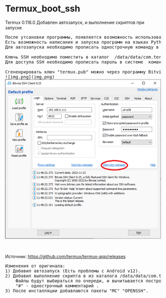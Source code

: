 # Termux_boot_ssh
Termux 0.118.0 Добавлен автозапуск, и выполнение скриптов при запуске
<pre>
После утсановки программы, появляется возможность использования  андроид устройства в качести  Linux сервера.
Есть возможность написания и запуска программ на языках Python3.11, PHP, NodeJS (после установки пакетов "pkg install python -y")
Для автозапуска необходимо прописать однострочную команду в файл /data/data/com.termux/files/home/.termux/boot/autorun (пример создается при первом запуске) 

Ключь SSH необходимо поместить в каталог  /data/data/com.termux/files/home/.ssh/authorized_keys (cat termux.pub >> authorized_keys)
Для доступа SSH необходимо прописать пароль в системе  командой "passwd" в консоли

Сгененрировать ключ "termux.pub" можно через программу Bitvise SSH Client
![img.png](img.png)
<img src="https://github.com/MyasnikovIA/Termux_boot_ssh/blob/main/img.png?raw=true"/>


</pre>

Источник: https://github.com/termux/termux-app/releases
<pre>
Изменения от оригинала: 
1) Добавил автозапуск (Есть проблемы с Android v12).
2) Добавил выполнение скрипта в из каталога /data/data/com.termux/files/home/.termux/boot/<любой текстовой файл> 
    Файлы будут выбираться по очереди, и вычитывается построчно. Каждая строка запускается отдельно в новом потоке.
    "#" - однострочный комментарий .
3) После инсталляции добавлаются пакеты "MC" "OPENSSH".
</pre>

